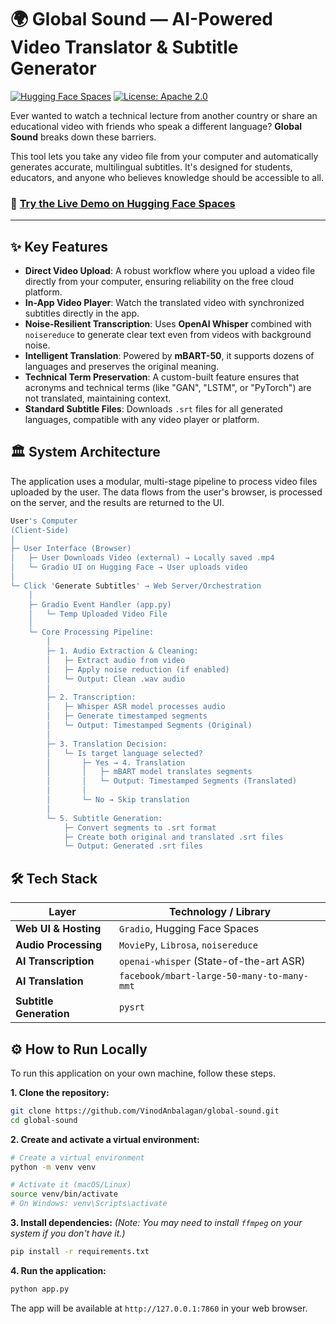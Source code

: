 # 🌍 Global Sound — AI-Powered Video Translator & Subtitle Generator

[![Hugging Face Spaces](https://img.shields.io/badge/🤗%20Hugging%20Face-Live%20Demo-yellow)](https://huggingface.co/spaces/vinod-anbalagan/global-sound)
[![License: Apache 2.0](https://img.shields.io/badge/License-Apache%202.0-blue.svg)](https://opensource.org/licenses/Apache-2.0)

Ever wanted to watch a technical lecture from another country or share an educational video with friends who speak a different language? **Global Sound** breaks down these barriers.

This tool lets you take any video file from your computer and automatically generates accurate, multilingual subtitles. It's designed for students, educators, and anyone who believes knowledge should be accessible to all.

### 🎯 **[Try the Live Demo on Hugging Face Spaces](https://huggingface.co/spaces/vinod-anbalagan/global-sound)**

---

## ✨ Key Features

-   **Direct Video Upload**: A robust workflow where you upload a video file directly from your computer, ensuring reliability on the free cloud platform.
-   **In-App Video Player**: Watch the translated video with synchronized subtitles directly in the app.
-   **Noise-Resilient Transcription**: Uses **OpenAI Whisper** combined with `noisereduce` to generate clear text even from videos with background noise.
-   **Intelligent Translation**: Powered by **mBART-50**, it supports dozens of languages and preserves the original meaning.
-   **Technical Term Preservation**: A custom-built feature ensures that acronyms and technical terms (like "GAN", "LSTM", or "PyTorch") are not translated, maintaining context.
-   **Standard Subtitle Files**: Downloads `.srt` files for all generated languages, compatible with any video player or platform.


## 🏛️ System Architecture

The application uses a modular, multi-stage pipeline to process video files uploaded by the user. The data flows from the user's browser, is processed on the server, and the results are returned to the UI.

```bash
User's Computer  
(Client-Side)  
│  
├─ User Interface (Browser)  
│   ├─ User Downloads Video (external) → Locally saved .mp4  
│   └─ Gradio UI on Hugging Face → User uploads video  
│  
└─ Click 'Generate Subtitles' → Web Server/Orchestration  
    │  
    ├─ Gradio Event Handler (app.py)  
    │   └─ Temp Uploaded Video File  
    │  
    └─ Core Processing Pipeline:  
        │  
        ├─ 1. Audio Extraction & Cleaning:  
        │   ├─ Extract audio from video  
        │   ├─ Apply noise reduction (if enabled)  
        │   └─ Output: Clean .wav audio  
        │  
        ├─ 2. Transcription:  
        │   ├─ Whisper ASR model processes audio  
        │   ├─ Generate timestamped segments  
        │   └─ Output: Timestamped Segments (Original)  
        │  
        ├─ 3. Translation Decision:  
        │   └─ Is target language selected?  
        │       ├─ Yes → 4. Translation  
        │       │   ├─ mBART model translates segments  
        │       │   └─ Output: Timestamped Segments (Translated)  
        │       │  
        │       └─ No → Skip translation  
        │  
        └─ 5. Subtitle Generation:  
            ├─ Convert segments to .srt format  
            ├─ Create both original and translated .srt files  
            └─ Output: Generated .srt files
```

## 🛠️ Tech Stack

| Layer                 | Technology / Library                                 |
| --------------------- | ---------------------------------------------------- |
| **Web UI & Hosting**      | `Gradio`, Hugging Face Spaces                        |
| **Audio Processing**    | `MoviePy`, `Librosa`, `noisereduce`                  |
| **AI Transcription**    | `openai-whisper` (State-of-the-art ASR)              |
| **AI Translation**      | `facebook/mbart-large-50-many-to-many-mmt`           |
| **Subtitle Generation** | `pysrt`                                              |

## ⚙️ How to Run Locally

To run this application on your own machine, follow these steps.

**1. Clone the repository:**
```bash
git clone https://github.com/VinodAnbalagan/global-sound.git
cd global-sound

```

**2. Create and activate a virtual environment:**

```bash
# Create a virtual environment
python -m venv venv

# Activate it (macOS/Linux)
source venv/bin/activate
# On Windows: venv\Scripts\activate
```

**3. Install dependencies:**
_(Note: You may need to install `ffmpeg` on your system if you don't have it.)_

```bash
pip install -r requirements.txt
```

**4. Run the application:**

```bash
python app.py
```

The app will be available at `http://127.0.0.1:7860` in your web browser.




